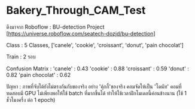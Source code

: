 # Bakery_Through_CAM_Test

 ดึงมาจาก Roboflow : BU-detection Project [https://universe.roboflow.com/seatech-dozjd/bu-detection]
 
 Class : 5 Classes, ['canele', 'cookie', 'croissant', 'donut', 'pain chocolat'] 
 
 Train : 2 รอบ 
 
 Confusion Matrix : 
  'canele' : 0.43
  'cookie' : 0.88
  'croissant' : 0.59
  'donut' : 0.82
  'pain chocolat' : 0.62

 
 ปัญหา : ภาพที่จับได้ยังไม่ตรงกันกับของจริง อย่าง 'คุ้กกี้'ของจริง คอมจัดให้เป็น 'โดนัท'
         คอมที่ทดสอบมี GPU ไม่เพียงพอให้ใช้ batch ที่มากขึ้นได้ ทำให้ใช้เวลาฝึกโมเดลนี้ค่อนข้างนาน (ใช้ 1 ชั่วโมงครึ่ง ต่อ 1 epoch)
